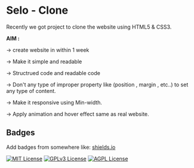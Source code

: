 
# Selo - Clone

Recently we got project to clone the website using HTML5 & CSS3.

**AIM :**

-> create website in within 1 week

-> Make it simple and readable

-> Structrued code and readable code

-> Don't any type of improper property like (position , margin ,   etc..) to set any type of content.

-> Make it responsive using Min-width.

-> Apply animation and hover effect same as real website.







## Badges

Add badges from somewhere like: [shields.io](https://shields.io/)

[![MIT License](https://img.shields.io/badge/License-MIT-green.svg)](https://choosealicense.com/licenses/mit/)
[![GPLv3 License](https://img.shields.io/badge/License-GPL%20v3-yellow.svg)](https://opensource.org/licenses/)
[![AGPL License](https://img.shields.io/badge/license-AGPL-blue.svg)](http://www.gnu.org/licenses/agpl-3.0)

